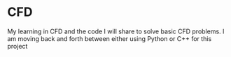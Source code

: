 # CFD
My learning in CFD and the code I will share to solve basic CFD problems. I am moving back and forth between either using Python or C++ for this project
